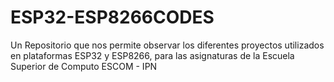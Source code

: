 # ESP32-ESP8266CODES
Un Repositorio que nos permite observar los diferentes proyectos utilizados en plataformas ESP32 y ESP8266, para las asignaturas de la Escuela Superior de Computo ESCOM - IPN
